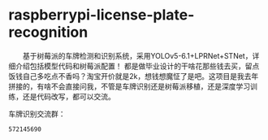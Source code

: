 # raspberrypi-license-plate-recognition
&emsp;&emsp;基于树莓派的车牌检测和识别系统，采用YOLOv5-6.1+LPRNet+STNet，详细介绍包括模型代码和树莓派配置！
都是做毕业设计的干啥花那些钱去买，留点饭钱自己多吃点不香吗？淘宝开价就是2k，想钱想魔怔了是吧。这项目是我去年拼接的，有啥不会直接问我，不管是车牌识别还是树莓派移植，还是深度学习训练，还是代码改写，都可以交流。

车牌识别交流群：
```
572145690
```
